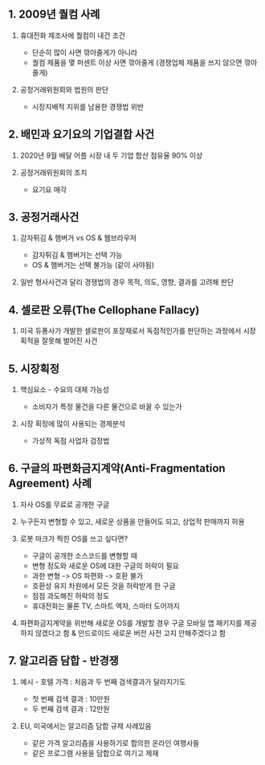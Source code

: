 ## 1. 2009년 퀄컴 사례

1. 휴대전화 제조사에 퀄컴이 내건 조건
    - 단순히 많이 사면 깎아줄게가 아니라
    - 퀄컴 제품을 몇 퍼센트 이상 사면 깎아줄게 (경쟁업체 제품을 쓰지 않으면 깎아줄게)

2. 공정거래위원회와 법원의 판단
    - 시장지배적 지위를 남용한 경쟁법 위반

## 2. 배민과 요기요의 기업결합 사건

1. 2020년 9월 배달 어플 시장 내 두 기업 합산 점유율 90% 이상

2. 공정거래위원회의 조치
    - 요기요 매각

## 3. 공정거래사건

1. 감자튀김 & 햄버거 vs OS & 웹브라우저
    - 감자튀김 & 햄버거는 선택 가능
    - OS & 햄버거는 선택 불가능 (같이 사야됨)

2. 일반 형사사건과 달리 경쟁법의 경우 목적, 의도, 영향, 결과를 고려해 판단

## 4. 셀로판 오류(The Cellophane Fallacy)

1. 미국 듀퐁사가 개발한 셀로판이 포장재로서 독점적인가를 판단하는 과정에서 시장 획적을 잘못해 벌어진 사건

## 5. 시장획정

1. 핵심요소 - 수요의 대체 가능성
    - 소비자가 특정 물건을 다른 물건으로 바꿀 수 있는가

2. 시장 획정에 많이 사용되는 경제분석
    - 가상적 독점 사업자 검정법

## 6. 구글의 파편화금지계약(Anti-Fragmentation Agreement) 사례

1. 자사 OS를 무료로 공개한 구글

2. 누구든지 변형할 수 있고, 새로운 상품을 만들어도 되고, 상업적 판매까지 허용

3. 로봇 마크가 찍힌 OS를 쓰고 싶다면?
    - 구글이 공개한 소스코드를 변형할 때 
    - 변형 정도와 새로운 OS에 대한 구글의 허락이 필요
    - 과한 변형 -> OS 파편화 -> 호환 불가
    - 호환성 유지 차원에서 모든 것을 허락받게 한 구글
    - 점점 과도해진 허락의 정도
    - 휴대전화는 물론 TV, 스마트 액자, 스마터 도어까지

4. 파편화금지계약을 위반해 새로운 OS를 개발할 경우 구글 모바일 앱 패키지를 제공하지 않겠다고 함 & 안드로이드 새로운 버전 사전 고지 안해주겠다고 함

## 7. 알고리즘 담합 - 반경쟁

1. 예시 - 호텔 가격 : 처음과 두 번째 검색결과가 달라지기도
    - 첫 번째 검색 결과 : 10만원
    - 두 번째 검색 결과 : 12만원

2. EU, 미국에서는 알고리즘 담합 규제 사례있음
    - 같은 가격 알고리즘을 사용하기로 합의한 온라인 여행사들
    - 같은 프로그램 사용을 담합으로 여기고 제재